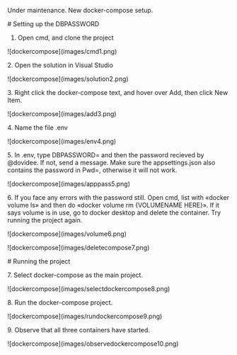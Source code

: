 Under maintenance. New docker-compose setup.



\# Setting up the DBPASSWORD



1. Open cmd, and clone the project



!\[dockercompose](images/cmd1.png)



2\. Open the solution in Visual Studio



!\[dockercompose](images/solution2.png)



3\. Right click the docker-compose text, and hover over Add, then click New Item.



!\[dockercompose](images/add3.png)



4\. Name the file .env



!\[dockercompose](images/env4.png)



5\. In .env, type DBPASSWORD= and then the password recieved by @dovidee. If not, send a message. Make sure the appsettings.json also contains the password in Pwd=, otherwise it will not work.



!\[dockercompose](images/apppass5.png)



6\. If you face any errors with the password still. Open cmd, list with «docker volume ls» and then do «docker volume rm {VOLUMENAME HERE}». If it says volume is in use, go to docker desktop and delete the container. Try running the project again.



!\[dockercompose](images/volume6.png)



!\[dockercompose](images/deletecompose7.png)



\# Running the project



7\. Select docker-compose as the main project.



!\[dockercompose](images/selectdockercompose8.png)



8\. Run the docker-compose project.



!\[dockercompose](images/rundockercompose9.png)



9\. Observe that all three containers have started.



!\[dockercompose](images/observedockercompose10.png)















